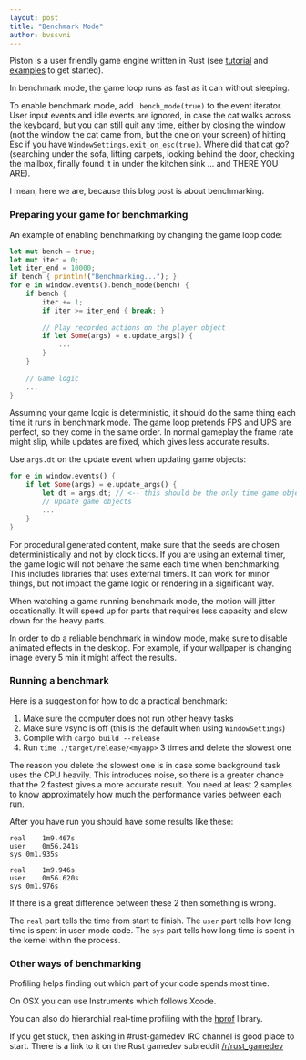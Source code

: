 ```yaml
---
layout: post
title: "Benchmark Mode"
author: bvssvni
---
```


Piston is a user friendly game engine written in Rust
(see [tutorial](https://github.com/pistondevelopers/piston-tutorials) and [examples](https://github.com/pistondevelopers/piston-examples) to get started).

In benchmark mode, the game loop runs as fast as it can without sleeping.

To enable benchmark mode, add `.bench_mode(true)` to the event iterator.
User input events and idle events are ignored, in case the cat walks across the keyboard,
but you can still quit any time,
either by closing the window (not the window the cat came from, but the one on your screen)
of hitting Esc if you have `WindowSettings.exit_on_esc(true)`.
Where did that cat go? (searching under the sofa, lifting carpets, looking behind the door,
checking the mailbox, finally found it in under the kitchen sink ... and THERE YOU ARE).

I mean, here we are, because this blog post is about benchmarking.

### Preparing your game for benchmarking

An example of enabling benchmarking by changing the game loop code:

```Rust
let mut bench = true;
let mut iter = 0;
let iter_end = 10000;
if bench { println!("Benchmarking..."); }
for e in window.events().bench_mode(bench) {
    if bench {
        iter += 1;
        if iter >= iter_end { break; }
        
        // Play recorded actions on the player object
        if let Some(args) = e.update_args() {
            ...
        }
    }
    
    // Game logic
    ...
}
```

Assuming your game logic is deterministic, it should do the same thing each time it runs in benchmark mode.
The game loop pretends FPS and UPS are perfect, so they come in the same order.
In normal gameplay the frame rate might slip, while updates are fixed,
which gives less accurate results.

Use `args.dt` on the update event when updating game objects:

```Rust
for e in window.events() {
    if let Some(args) = e.update_args() {
        let dt = args.dt; // <-- this should be the only time game objects know
        // Update game objects
        ...
    }
}
```

For procedural generated content, make sure that the seeds are chosen deterministically and not by clock ticks.
If you are using an external timer, the game logic will not behave the same each time when benchmarking.
This includes libraries that uses external timers. It can work for minor things, but not impact the game logic or rendering in a significant way.

When watching a game running benchmark mode, the motion will jitter occationally.
It will speed up for parts that requires less capacity and slow down for the heavy parts.

In order to do a reliable benchmark in window mode, make sure to disable animated effects in the desktop.
For example, if your wallpaper is changing image every 5 min it might affect the results.

### Running a benchmark

Here is a suggestion for how to do a practical benchmark:

1. Make sure the computer does not run other heavy tasks
2. Make sure vsync is off (this is the default when using `WindowSettings`)
2. Compile with `cargo build --release`
3. Run `time ./target/release/<myapp>` 3 times and delete the slowest one

The reason you delete the slowest one is in case some background task uses the CPU heavily.
This introduces noise, so there is a greater chance that the 2 fastest gives a more accurate result.
You need at least 2 samples to know approximately how much the performance varies between each run.

After you have run you should have some results like these:

```
real    1m9.467s
user    0m56.241s
sys 0m1.935s

real    1m9.946s
user    0m56.620s
sys 0m1.976s
```

If there is a great difference between these 2 then something is wrong.

The `real` part tells the time from start to finish.
The `user` part tells how long time is spent in user-mode code.
The `sys` part tells how long time is spent in the kernel within the process.

### Other ways of benchmarking

Profiling helps finding out which part of your code spends most time.

On OSX you can use Instruments which follows Xcode.

You can also do hierarchial real-time profiling with the [hprof](https://github.com/cmr/hprof) library.

If you get stuck, then asking in #rust-gamedev IRC channel is good place to start.
There is a link to it on the Rust gamedev subreddit [/r/rust_gamedev](http://www.reddit.com/r/rust_gamedev/)
